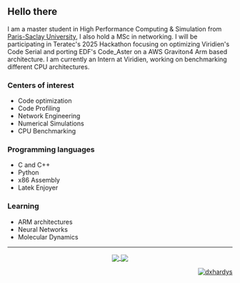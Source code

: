 ## Hello there 

I am a master student in High Performance Computing & Simulation from [Paris-Saclay University](https://www.chps.uvsq.fr/), I also hold a MSc in networking.
I will be participating in Teratec's 2025 Hackathon focusing on optimizing Viridien's Code Serial and porting EDF's Code_Aster on a AWS Graviton4 Arm based architecture.
I am currently an Intern at Viridien, working on benchmarking different CPU architectures.

### Centers of interest

- Code optimization 
- Code Profiling 
- Network Engineering
- Numerical Simulations
- CPU Benchmarking


### Programming languages 
- C and C++
- Python
- x86 Assembly
- Latek Enjoyer

### Learning 
- ARM architectures
- Neural Networks
- Molecular Dynamics

---
<div align="center">
  <a href="dxhardys's github stats">
    <img src="https://github-readme-stats.vercel.app/api?username=dxhardys&hide=Jupyter%20Notebook&show_icons=true&count_private=true&hide_border=true&bg_color=303446&text_color=c6d0f5&icon_color=ca9ee6&title_color=81c8be" align="center"/>
  </a>
  <a href="dxhardys's top languages">
<img src="https://github-readme-stats.vercel.app/api/top-langs/?username=dxhardys&langs_count=8&layout=compact&bg_color=303446&text_color=c6d0f5&icon_color=ca9ee6&title_color=81c8be&hide=Jupyter%20Notebook" align="center"/>

<p align="right"> <img src="https://komarev.com/ghpvc/?username=dxhardys&label=Profile%20views&color=0e75b6&style=flat" alt="dxhardys" /> </p>
  </a>
</div>
